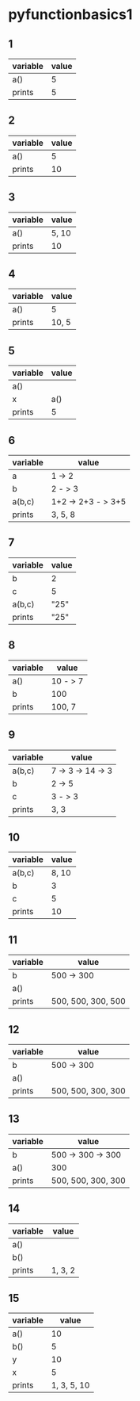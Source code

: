 # pyfunctionbasics1
## 1
variable|value
---------|------
a()| 5
prints| 5

## 2
variable|value
---------|------
a()|5
prints|10

## 3
variable|value
---------|-----
a()|5, 10
prints| 10

## 4
variable|value
---------|-----
a()|5
prints| 10, 5

## 5
variable|value
---------|-----
a()|
x|a()
prints|5

## 6
variable|value
---------|-----
a|1 -> 2
b|2 - > 3
a(b,c)|1+2 -> 2+3 - > 3+5
prints|3, 5, 8

## 7 
variable|value
---------|-----
b|2
c|5
a(b,c)|"25"
prints|"25"

## 8
variable|value
---------|-----
a()|10 - > 7
b|100
prints|100, 7

## 9
variable|value
---------|-----
a(b,c)|7 -> 3 -> 14 -> 3
b|2 -> 5 
c|3 - > 3
prints|3, 3

## 10
variable|value
---------|-----
a(b,c)|8, 10
b|3
c|5
prints|10

## 11
variable|value
---------|-----
b|500 -> 300
a()|
prints|500, 500, 300, 500

## 12
variable|value
---------|-----
b|500 -> 300
a()|
prints|500, 500, 300, 300

## 13
variable|value
---------|-----
b|500 -> 300 -> 300
a()|300
prints|500, 500, 300,  300

## 14
variable|value
---------|-----
a()|
b()|
prints|1, 3, 2

## 15
variable|value
---------|-----
a()|10
b()|5
y|10
x|5
prints|1, 3, 5, 10